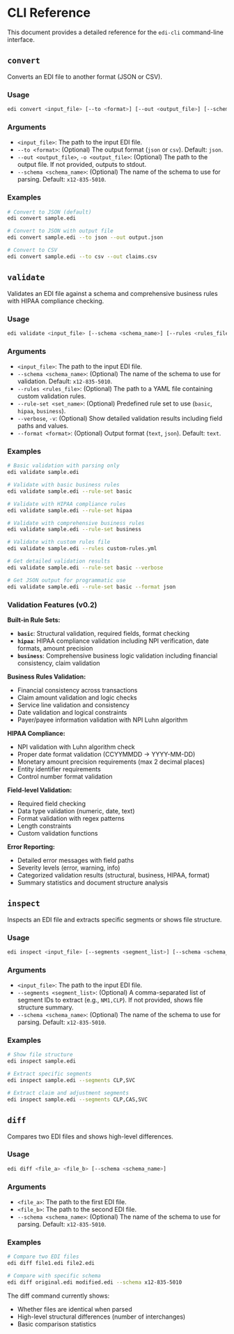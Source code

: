 # CLI Reference

This document provides a detailed reference for the `edi-cli` command-line interface.

## `convert`

Converts an EDI file to another format (JSON or CSV).

### Usage

```bash
edi convert <input_file> [--to <format>] [--out <output_file>] [--schema <schema_name>]
```

### Arguments

*   `<input_file>`: The path to the input EDI file.
*   `--to <format>`: (Optional) The output format (`json` or `csv`). Default: `json`.
*   `--out <output_file>`, `-o <output_file>`: (Optional) The path to the output file. If not provided, outputs to stdout.
*   `--schema <schema_name>`: (Optional) The name of the schema to use for parsing. Default: `x12-835-5010`.

### Examples

```bash
# Convert to JSON (default)
edi convert sample.edi

# Convert to JSON with output file
edi convert sample.edi --to json --out output.json

# Convert to CSV
edi convert sample.edi --to csv --out claims.csv
```

## `validate`

Validates an EDI file against a schema and comprehensive business rules with HIPAA compliance checking.

### Usage

```bash
edi validate <input_file> [--schema <schema_name>] [--rules <rules_file>] [--rule-set <set_name>] [--verbose] [--format <format>]
```

### Arguments

*   `<input_file>`: The path to the input EDI file.
*   `--schema <schema_name>`: (Optional) The name of the schema to use for validation. Default: `x12-835-5010`.
*   `--rules <rules_file>`: (Optional) The path to a YAML file containing custom validation rules.
*   `--rule-set <set_name>`: (Optional) Predefined rule set to use (`basic`, `hipaa`, `business`).
*   `--verbose`, `-v`: (Optional) Show detailed validation results including field paths and values.
*   `--format <format>`: (Optional) Output format (`text`, `json`). Default: `text`.

### Examples

```bash
# Basic validation with parsing only
edi validate sample.edi

# Validate with basic business rules
edi validate sample.edi --rule-set basic

# Validate with HIPAA compliance rules
edi validate sample.edi --rule-set hipaa

# Validate with comprehensive business rules
edi validate sample.edi --rule-set business

# Validate with custom rules file
edi validate sample.edi --rules custom-rules.yml

# Get detailed validation results
edi validate sample.edi --rule-set basic --verbose

# Get JSON output for programmatic use
edi validate sample.edi --rule-set basic --format json
```

### Validation Features (v0.2)

**Built-in Rule Sets:**
- **`basic`**: Structural validation, required fields, format checking
- **`hipaa`**: HIPAA compliance validation including NPI verification, date formats, amount precision
- **`business`**: Comprehensive business logic validation including financial consistency, claim validation

**Business Rules Validation:**
- Financial consistency across transactions
- Claim amount validation and logic checks
- Service line validation and consistency
- Date validation and logical constraints
- Payer/payee information validation with NPI Luhn algorithm

**HIPAA Compliance:**
- NPI validation with Luhn algorithm check
- Proper date format validation (CCYYMMDD → YYYY-MM-DD)
- Monetary amount precision requirements (max 2 decimal places)
- Entity identifier requirements
- Control number format validation

**Field-level Validation:**
- Required field checking
- Data type validation (numeric, date, text)
- Format validation with regex patterns
- Length constraints
- Custom validation functions

**Error Reporting:**
- Detailed error messages with field paths
- Severity levels (error, warning, info)
- Categorized validation results (structural, business, HIPAA, format)
- Summary statistics and document structure analysis

## `inspect`

Inspects an EDI file and extracts specific segments or shows file structure.

### Usage

```bash
edi inspect <input_file> [--segments <segment_list>] [--schema <schema_name>]
```

### Arguments

*   `<input_file>`: The path to the input EDI file.
*   `--segments <segment_list>`: (Optional) A comma-separated list of segment IDs to extract (e.g., `NM1,CLP`). If not provided, shows file structure summary.
*   `--schema <schema_name>`: (Optional) The name of the schema to use for parsing. Default: `x12-835-5010`.

### Examples

```bash
# Show file structure
edi inspect sample.edi

# Extract specific segments
edi inspect sample.edi --segments CLP,SVC

# Extract claim and adjustment segments
edi inspect sample.edi --segments CLP,CAS,SVC
```

## `diff`

Compares two EDI files and shows high-level differences.

### Usage

```bash
edi diff <file_a> <file_b> [--schema <schema_name>]
```

### Arguments

*   `<file_a>`: The path to the first EDI file.
*   `<file_b>`: The path to the second EDI file.
*   `--schema <schema_name>`: (Optional) The name of the schema to use for parsing. Default: `x12-835-5010`.

### Examples

```bash
# Compare two EDI files
edi diff file1.edi file2.edi

# Compare with specific schema
edi diff original.edi modified.edi --schema x12-835-5010
```

The diff command currently shows:
- Whether files are identical when parsed
- High-level structural differences (number of interchanges)
- Basic comparison statistics
